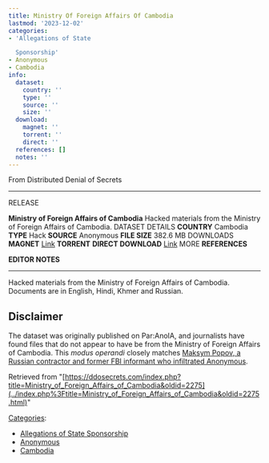 ```yaml
---
title: Ministry Of Foreign Affairs Of Cambodia
lastmod: '2023-12-02'
categories:
- 'Allegations of State

  Sponsorship'
- Anonymous
- Cambodia
info:
  dataset:
    country: ''
    type: ''
    source: ''
    size: ''
  download:
    magnet: ''
    torrent: ''
    direct: ''
  references: []
  notes: ''
---
```




From Distributed Denial of Secrets

---
RELEASE

**Ministry of Foreign Affairs of Cambodia**
Hacked materials from the Ministry of Foreign Affairs of Cambodia.
DATASET DETAILS
**COUNTRY** Cambodia
**TYPE** Hack
**SOURCE** Anonymous
**FILE SIZE** 382.6 MB
DOWNLOADS
**MAGNET** [Link](magnet:?xt=urn:btih:5267b037b3afda340496fb5cda55e1e0d9a9c247&tr=udp%3a%2f%2ftracker.leechers-paradise.org%3a6969&tr=udp%3a%2f%2fzer0day.ch%3a1337&tr=udp%3a%2f%2fopen.demonii.com%3a1337&tr=udp%3a%2f%2ftracker.coppersurfer.tk%3a6969&tr=udp%3a%2f%2fexodus.desync.com%3a6969)
**TORRENT**
**DIRECT DOWNLOAD** [Link](https://data.ddosecrets.com/Ministry%20of%20Foreign%20Affairs%20of%20Cambodia/)
MORE
**REFERENCES**

**EDITOR NOTES**

---

Hacked materials from the Ministry of Foreign Affairs of Cambodia.
Documents are in English, Hindi, Khmer and Russian.

## Disclaimer

The dataset was originally published on Par:AnoIA, and journalists have
found files that do not appear to have be from the Ministry of Foreign
Affairs of Cambodia. This *modus operandi* closely matches [Maksym
Popov, a Russian contractor and former FBI informant who infiltrated
Anonymous](http://web.archive.org/web/20220709155246/https://emma.best/2019/03/20/the-russian-contractor-who-infiltrated-anonymous/).

Retrieved from
"[https://ddosecrets.com/index.php?title=Ministry_of_Foreign_Affairs_of_Cambodia&oldid=2275](../index.php%3Ftitle=Ministry_of_Foreign_Affairs_of_Cambodia&oldid=2275.html)"

[Categories](./Special:Categories.html "Special:Categories"):

- [Allegations of State
Sponsorship](./Category:Allegations_of_State_Sponsorship.html "Category:Allegations of State Sponsorship")
- [Anonymous](./Category:Anonymous.html "Category:Anonymous")
- [Cambodia](./Category:Cambodia.html "Category:Cambodia")
